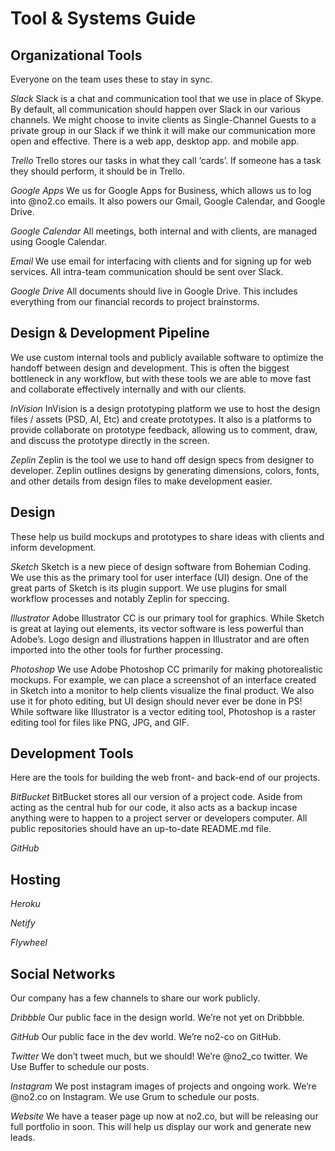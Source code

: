 #  Tool & Systems Guide

## Organizational Tools
Everyone on the team uses these to stay in sync.

*Slack*
Slack is a chat and communication tool that we use in place of Skype. By default, all communication should happen over Slack in our various channels. We might choose to invite clients as Single-Channel Guests to a private group in our Slack if we think it will make our communication more open and effective. There is a web app, desktop app. and mobile app.

*Trello*
Trello stores our tasks in what they call ‘cards’. If someone has a task they should perform, it should be in Trello.

*Google Apps*
We us for Google Apps for Business, which allows us to log into @no2.co emails. It also powers our Gmail, Google Calendar, and Google Drive.

*Google Calendar*
All meetings, both internal and with clients, are managed using Google Calendar.

*Email*
We use email  for interfacing with clients and for signing up for web services. All intra-team communication should be sent over Slack.

*Google Drive*
All documents should live in Google Drive. This includes everything from our financial records to project brainstorms.

## Design & Development Pipeline
We use custom internal tools and publicly available software to optimize the handoff between design and development. This is often the biggest bottleneck in any workflow, but with these tools we are able to move fast and collaborate effectively internally and with our clients.

*InVision*
InVision is a design prototyping platform we use to host the design files / assets (PSD, AI, Etc) and create prototypes. It also is a platforms to provide collaborate on prototype feedback, allowing us to comment, draw, and discuss the prototype directly in the screen.

*Zeplin*
Zeplin is the tool we use to hand off design specs from designer to developer. Zeplin outlines designs by generating dimensions, colors, fonts, and other details from design files to make development easier.

## Design
These help us build mockups and prototypes to share ideas with clients and inform development.

*Sketch*
Sketch is a new piece of design software from Bohemian Coding. We use this as the primary tool for user interface (UI) design. One of the great parts of Sketch is its plugin support. We use plugins for small workflow processes and notably Zeplin for speccing.

*Illustrator*
Adobe Illustrator CC is our primary tool for graphics. While Sketch is great at laying out elements, its vector software is less powerful than Adobe’s. Logo design and illustrations happen in Illustrator and are often imported into the other tools for further processing.

*Photoshop*
We use Adobe Photoshop CC primarily for making photorealistic mockups. For example, we can place a screenshot of an interface created in Sketch into a monitor to help clients visualize the final product. We also use it for photo editing, but UI design should never ever be done in PS! While software like Illustrator is a vector editing tool, Photoshop is a raster editing tool for files like PNG, JPG, and GIF.

## Development Tools
Here are the tools for building the web front- and back-end of our projects.

*BitBucket*
BitBucket stores all our version of a project code. Aside from acting as the central hub for our code, it also acts as a backup incase anything were to happen to a project server or developers computer. All public repositories should have an up-to-date README.md file.

*GitHub*

## Hosting

*Heroku*

*Netify*

*Flywheel*


## Social Networks
Our company has a few channels to share our work publicly.

*Dribbble*
Our public face in the design world. We’re not yet on Dribbble.

*GitHub*
Our public face in the dev world. We’re no2-co on GitHub.

*Twitter*
We don’t tweet much, but we should! We’re @no2_co twitter.
We Use Buffer to schedule our posts.

*Instagram*
We post instagram images of projects and ongoing work. We’re @no2.co on Instagram.
We use Grum to schedule our posts.

*Website*
We have a teaser page up now at no2.co, but will be releasing our full portfolio in soon. This will help us display our work and generate new leads.
